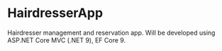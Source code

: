 # HairdresserApp
Hairdresser management and reservation app.
Will be developed using ASP.NET Core MVC (.NET 9), EF Core 9.
